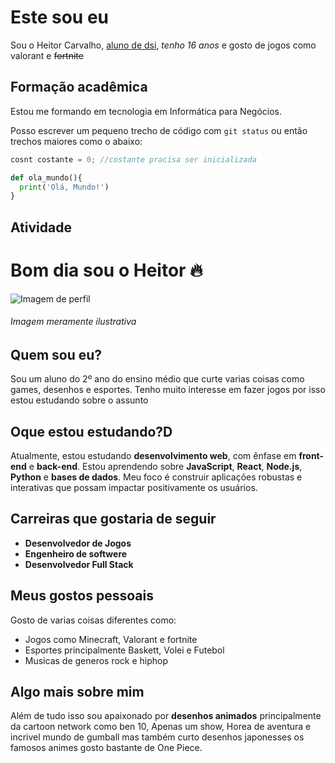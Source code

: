 # Este sou eu 

Sou o Heitor Carvalho, <ins>aluno de dsi</ins>, _tenho 16 anos_ e gosto de jogos como valorant e ~~fortnite~~

## Formação acadêmica

Estou me formando em tecnologia em Informática para Negócios.

Posso escrever um pequeno trecho de código com `git status` ou então trechos maiores como o abaixo:

```javascript
cosnt costante = 0; //costante pracisa ser inicializada
```

```python
def ola_mundo(){
  print('Olá, Mundo!')
}
```

## Atividade

# Bom dia sou o Heitor 🔥

![Imagem de perfil](https://encrypted-tbn0.gstatic.com/images?q=tbn:ANd9GcRI_BmSRqarBbQAij8Ccs7stZ9ebZEgVZCnyA&s)
###### Imagem meramente ilustrativa

## Quem sou eu?

Sou um aluno do 2º ano do ensino médio que curte varias coisas como games, desenhos e esportes. Tenho muito interesse em fazer jogos por isso estou estudando sobre o assunto

## Oque estou estudando?D

Atualmente, estou estudando **desenvolvimento web**, com ênfase em **front-end** e **back-end**. Estou aprendendo sobre **JavaScript**, **React**, **Node.js**, **Python** e **bases de dados**. Meu foco é construir aplicações robustas e interativas que possam impactar positivamente os usuários.

## Carreiras que gostaria de seguir

- **Desenvolvedor de Jogos**
- **Engenheiro de softwere**
- **Desenvolvedor Full Stack**

## Meus gostos pessoais

Gosto de varias coisas diferentes como:
- Jogos como Minecraft, Valorant e fortnite
- Esportes principalmente Baskett, Volei e Futebol
- Musicas de generos rock e hiphop

## Algo mais sobre mim
Além de tudo isso sou apaixonado por **desenhos animados** principalmente da cartoon network como ben 10, Apenas um show, Horea de aventura e incrivel mundo de gumball mas também curto desenhos japonesses os famosos animes gosto bastante de One Piece.
